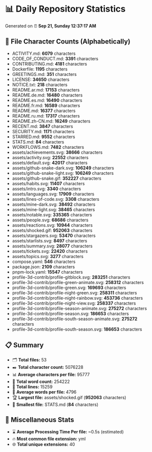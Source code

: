 # 📊 Daily Repository Statistics
Generated on ⏰ **Sep 21, Sunday 12:37:17 AM**

## 📂 File Character Counts (Alphabetically)
- ACTIVITY.md: **6079** characters
- CODE_OF_CONDUCT.md: **3391** characters
- CONTRIBUTING.md: **4181** characters
- Dockerfile: **1195** characters
- GREETINGS.md: **351** characters
- LICENSE: **34650** characters
- NOTICE.txt: **218** characters
- README.ar.md: **17153** characters
- README.de.md: **16480** characters
- README.es.md: **16490** characters
- README.fr.md: **16589** characters
- README.md: **16377** characters
- README.ru.md: **17317** characters
- README.zh-CN.md: **16249** characters
- RECENT.md: **3847** characters
- SECURITY.md: **1171** characters
- STARRED.md: **9552** characters
- STATS.md: **84** characters
- WORKFLOWS.md: **7482** characters
- assets/achievements.svg: **38666** characters
- assets/activity.svg: **22552** characters
- assets/default.svg: **42017** characters
- assets/github-snake-dark.svg: **106249** characters
- assets/github-snake-light.svg: **106249** characters
- assets/github-snake.gif: **352227** characters
- assets/habits.svg: **11407** characters
- assets/intro.svg: **3340** characters
- assets/languages.svg: **17909** characters
- assets/lines-of-code.svg: **3308** characters
- assets/mine-dark.svg: **38492** characters
- assets/mine-light.svg: **38465** characters
- assets/notable.svg: **335365** characters
- assets/people.svg: **68686** characters
- assets/reactions.svg: **10944** characters
- assets/shocked.gif: **952063** characters
- assets/stargazers.svg: **53470** characters
- assets/starlists.svg: **8497** characters
- assets/summary.svg: **28077** characters
- assets/tickets.svg: **22420** characters
- assets/topics.svg: **3277** characters
- compose.yaml: **546** characters
- package.json: **2109** characters
- pnpm-lock.yaml: **15547** characters
- profile-3d-contrib/profile-gitblock.svg: **283251** characters
- profile-3d-contrib/profile-green-animate.svg: **258312** characters
- profile-3d-contrib/profile-green.svg: **169693** characters
- profile-3d-contrib/profile-night-green.svg: **258311** characters
- profile-3d-contrib/profile-night-rainbow.svg: **453736** characters
- profile-3d-contrib/profile-night-view.svg: **258337** characters
- profile-3d-contrib/profile-season-animate.svg: **275272** characters
- profile-3d-contrib/profile-season.svg: **186653** characters
- profile-3d-contrib/profile-south-season-animate.svg: **275272** characters
- profile-3d-contrib/profile-south-season.svg: **186653** characters

## 📋 Summary
- 🗂️ **Total files:** 53
- ✒️ **Total character count:** 5076228
- 📊 **Average characters per file:** 95777
- 📝 **Total word count:** 254222
- 🧾 **Total lines:** 15259
- 📐 **Average words per file:** 4796
- 🏆 **Largest file:** assets/shocked.gif (**952063** characters)
- 🥉 **Smallest file:** STATS.md (**84** characters)

## 🌟 Miscellaneous Stats
- ⌛ **Average Processing Time Per file:** ~0.5s (estimated)
- 🔥 **Most common file extension:** yml
- 🌐 **Total unique extensions:** 40
